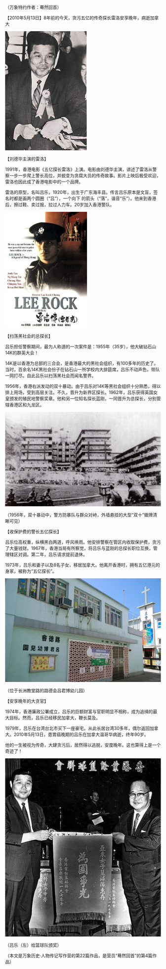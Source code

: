 （万象特约作者：蓦然回首）

【2010年5月13日】8年前的今天，贪污五亿的传奇探长雷洛安享晚年，病逝加拿大

![担任总探长的吕乐](担任总探长的吕乐.jpg)

【刘德华主演的雷洛】

1991年，香港电影《五亿探长雷洛》上演。电影由刘德华主演，讲述了雷洛从警察一步一步爬上警长高位，并蜕变为贪腐大员的传奇故事。影片上映后极受欢迎，雷洛也因此成了香港电影中的一个品牌。

雷洛的原型，名叫吕乐，1920年，出生于广东海丰县。传言吕乐原本是文盲，签名时都是画两个圆圈（“吕”），一个向下 的箭头（“落”，谐音“乐”）。他来到香港后，擦过鞋、卖过报，拉过人力车。20岁加入香港警队。

![电影海报](电影海报.jpg)

【扫荡黑社会的总探长】

吕乐担任警察期间，最为人称道的一次案件是：1955年（35岁），他大破钻石山14K的群英大会！

14K是以香港为总部的三合会，是香港最大的黑社会组织，有100多年的历史了。当时，百余名14K黑社会份子在钻石山一所学校内大排筵席，吕乐不动声色，带队一网打尽。自此吕乐以扫荡黑社会而闻名警界。

1956年，香港右派发动的双十暴动。由于吕乐对14K等黑社会组织十分熟悉，得以排上用场，受到高层关注。不久，晋升为新界区探长。1962年，吕乐获得英国女皇颁发的殖民地警察奖章。他和另一位知名探长蓝刚，一同晋升为总探长，分别管辖香港区和九龙区。

![警方防暴队与群众对峙，外墙悬挂的大型“双十”徽牌清晰可见](警方防暴队与群众对峙，外墙悬挂的大型“双十”徽牌清晰可见.jpg)

（1956年，双十暴动中，警方防暴队与群众对峙，外墙悬挂的大型“双十”徽牌清晰可见）

【收保护费的警长五亿探长】

吕乐位高权重，纵横黑白两道，呼风唤雨。他安排警察在管区内收取保护费，贪污了大量钱财。1967年，香港当局有所察觉，将吕乐与蓝刚的总探长职位互换，管理辖区对调。第二年，吕乐请求提前退休。

1973年，吕乐和妻子以及8名子女，移居加拿大。他离开香港时，拥有五亿港元的身家，被称为“五亿探长”。

![位于长洲教堂路的路德会吕君博幼儿园](位于长洲教堂路的路德会吕君博幼儿园.jpg)

（位于长洲教堂路的路德会吕君博幼儿园）

【安享晚年的大贪官】

1974年，香港廉政公署成立，吕乐的巨额财富与官职明显不相称，成为追缉的最大目标。然而，吕乐已经移民加拿大，鞭长莫及。

1979年，吕乐在台湾台北市买下一座豪宅。从此长居台湾30多年，偶尔返回加拿大。2010年5月13日，患胃癌晚期的吕乐在加拿大温哥华病逝，终年90岁。

他的一生被视为传奇，大肆贪污后，居然得以逃脱，安度晚年。这也算得上是一个奇迹了！

![吕乐颁奖](吕乐颁奖.jpg)

（吕乐（左）给篮球队颁奖）

（本文是万象历史·人物传记写作营的第22篇作品，是营员“蓦然回首”的第4篇作品）







